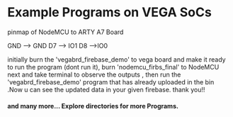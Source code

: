 # Example Programs on VEGA SoCs

pinmap of NodeMCU to ARTY A7 Board


GND  --> GND
D7  --> IO1
D8  -->IO0

  initially burn the 'vegabrd_firebase_demo' to vega board and make it ready to run the program (dont run it), burn 'nodemcu_firbs_final' to NodeMCU next and take terminal to observe the outputs , then run the 'vegabrd_firebase_demo' program that has already uploaded in the bin .Now u can see the updated data in your given firebase. thank you!!

#### and many more... Explore directories for more Programs.
